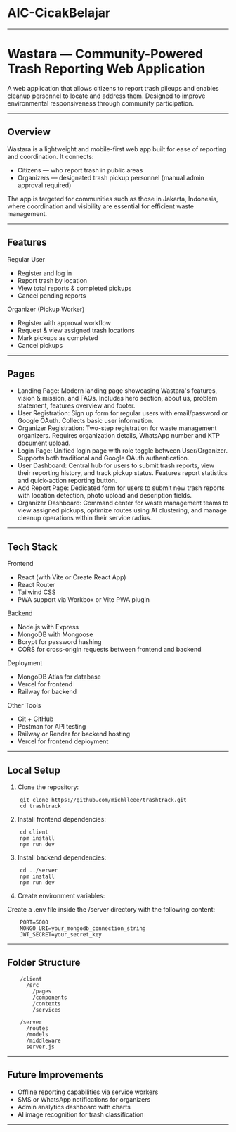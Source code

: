 # AIC-CicakBelajar
---

# Wastara — Community-Powered Trash Reporting Web Application

A web application that allows citizens to report trash pileups and enables cleanup personnel to locate and address them. Designed to improve environmental responsiveness through community participation.

---

## Overview

Wastara is a lightweight and mobile-first web app built for ease of reporting and coordination. It connects:

- Citizens — who report trash in public areas
- Organizers — designated trash pickup personnel (manual admin approval required)

The app is targeted for communities such as those in Jakarta, Indonesia, where coordination and visibility are essential for efficient waste management.

---

## Features

Regular User

- Register and log in
- Report trash by location
- View total reports & completed pickups
- Cancel pending reports

Organizer (Pickup Worker)

- Register with approval workflow
- Request & view assigned trash locations
- Mark pickups as completed
- Cancel pickups

---

## Pages


- Landing Page:
Modern landing page showcasing Wastara's features, vision & mission, and FAQs. Includes hero section, about us, problem statement, features overview and footer.
- User Registration:
Sign up form for regular users with email/password or Google OAuth. Collects basic user information.
- Organizer Registration:
Two-step registration for waste management organizers. Requires organization details, WhatsApp number and KTP document upload.
- Login Page:
Unified login page with role toggle between User/Organizer. Supports both traditional and Google OAuth authentication.
- User Dashboard:
Central hub for users to submit trash reports, view their reporting history, and track pickup status. Features report statistics and quick-action reporting button.
- Add Report Page:
Dedicated form for users to submit new trash reports with location detection, photo upload and description fields.
- Organizer Dashboard:
Command center for waste management teams to view assigned pickups, optimize routes using AI clustering, and manage cleanup operations within their service radius.

---

## Tech Stack

Frontend

- React (with Vite or Create React App)
- React Router
- Tailwind CSS
- PWA support via Workbox or Vite PWA plugin

Backend
- Node.js with Express
- MongoDB with Mongoose
- Bcrypt for password hashing
- CORS for cross-origin requests between frontend and backend

Deployment
- MongoDB Atlas for database
- Vercel for frontend
- Railway for backend

Other Tools
- Git + GitHub
- Postman for API testing
- Railway or Render for backend hosting
- Vercel for frontend deployment

---

## Local Setup

1. Clone the repository:
```
    git clone https://github.com/michlleee/trashtrack.git
    cd trashtrack
```
2. Install frontend dependencies:
```
    cd client
    npm install
    npm run dev
```
3. Install backend dependencies:
```
    cd ../server
    npm install
    npm run dev
```
4. Create environment variables:

Create a .env file inside the /server directory with the following content:
```
    PORT=5000
    MONGO_URI=your_mongodb_connection_string
    JWT_SECRET=your_secret_key
```
---

## Folder Structure
```
    /client
      /src
        /pages
        /components
        /contexts
        /services

    /server
      /routes
      /models
      /middleware
      server.js
```
---

## Future Improvements

- Offline reporting capabilities via service workers
- SMS or WhatsApp notifications for organizers
- Admin analytics dashboard with charts
- AI image recognition for trash classification

---
